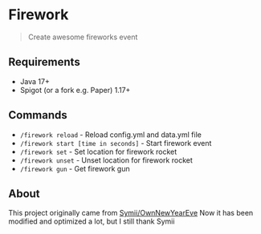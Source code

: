 # Firework

> Create awesome fireworks event

## Requirements

- Java 17+
- Spigot (or a fork e.g. Paper) 1.17+

## Commands

- `/firework reload` - Reload config.yml and data.yml file
- `/firework start [time in seconds]` - Start firework event
- `/firework set` - Set location for firework rocket
- `/firework unset` - Unset location for firework rocket
- `/firework gun` - Get firework gun

## About

This project originally came from [Symii/OwnNewYearEve](Symii/OwnNewYearEve) Now it has been modified and optimized a lot, but I still thank Symii
